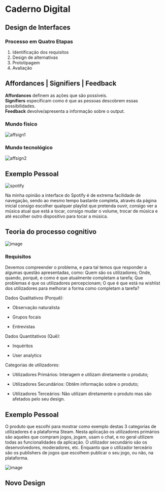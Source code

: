 # Caderno Digital

## Design de Interfaces
### Processo em Quatro Etapas

1. Identificação dos requisitos
2. Design de alternativas
3. Prototipagem
4. Avaliação

## Affordances | Signifiers | Feedback

**Affordances** definem as ações que são possíveis.<br>
**Signifiers** especificam como é que as pessoas descobrem essas possibilidades.<br>
**Feedback** devolve/apresenta a informação sobre o output.

### Mundo físico
![affsign1](https://miro.medium.com/max/1400/0*2h7UWJMznXXgkiVO)

### Mundo tecnológico
![affsign2](https://miro.medium.com/max/1400/0*kSj4afkV7s5A_Qsr)

## Exemplo Pessoal

![spotify](https://user-images.githubusercontent.com/75588930/194862483-0cff4877-f2e1-460d-b7a9-1865622c86c5.png)

Na minha opinião a interface do Spotify é de extrema facilidade de navegação, sendo ao mesmo tempo bastante completa, através da página inicial consigo escolher qualquer
playlist que pretenda ouvir, consigo ver a música atual que está a tocar, consigo mudar o volume, trocar de música e até escolher outro dispositivo para tocar a música.

## Teoria do processo cognitivo

![image](https://user-images.githubusercontent.com/75588930/198400098-424e0dfc-8141-4ba5-9ca9-248a46d8c750.png)

### Requisitos

Devemos compreender o problema, e para tal temos que responder a algumas questão apresentadas, como:
Quem são os utilizadores; Onde, quando, porquê, e como é que atualmente completam a tarefa; Que problemas é que os utilizadores percepcionam; O que é que está na wishlist dos utilizadores para melhorar a forma como completam a tarefa?

Dados Qualitativos (Porquê):

- Observação naturalista

- Grupos focais

- Entrevistas

Dados Quantitativos (Quê):

- Inquéritos

- User analytics

Categorias de utilizadores:

- Utilizadores Primários: Interagem e utilizam diretamente o produto;

- Utilizadores Secundários: Obtêm informação sobre o produto;

- Utilizadores Terceários: Não utilizam diretamente o produto mas são afetados pelo seu design.

## Exemplo Pessoal

O produto que escolhi para mostrar como exemplo destas 3 categorias de utilizadores é a plataforma Steam. Nesta aplicação os utilizadores primários são aqueles que compram jogos, jogam, usam o chat, e no geral utilizem todas as funcionalidades da aplicação. O utilizador secundário são os desenvolvedores, moderadores, etc. Enquanto que o utilizador terceário são os publishers de jogos que escolhem publicar o seu jogo, ou não, na plataforma.

![image](https://user-images.githubusercontent.com/75588930/198403368-c4036dad-92be-413d-933f-811b07676be2.png)

## Novo Design
